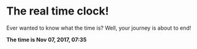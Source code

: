 # The real time clock!

Ever wanted to know what the time is? Well, your journey is about to end!

**The time is Nov 07, 2017, 07:35**